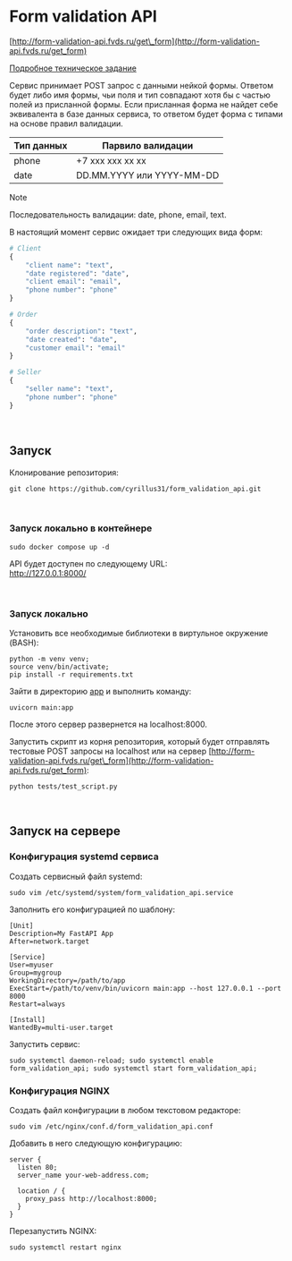 # Form validation API

[http://form-validation-api.fvds.ru/get\_form](http://form-validation-api.fvds.ru/get_form)

[Подробное техническое задание](technical_task/Тестовое%20задание%20Python%20Junior%20-.pdf)

Сервис принимает POST запрос с данными нейкой формы. Ответом будет либо имя формы, чьи поля и тип совпадают хотя бы с частью полей из присланной формы. Если присланная форма не найдет себе эквивалента в базе данных сервиса, то ответом будет форма с типами на основе правил валидации.  

|Тип данных   | Парвило валидации |
|------|--------------------------|
|phone |          +7 xxx xxx xx xx|
|date  | DD.MM.YYYY или YYYY-MM-DD| 


> [!NOTE]
> Последовательность валидации: date, phone, email, text.



В настоящий момент сервис ожидает три следующих вида форм:

```python
# Client
{
    "client name": "text",
    "date registered": "date",
    "client email": "email",
    "phone number": "phone"
}

# Order
{
    "order description": "text",
    "date created": "date",
    "customer email": "email"
}

# Seller
{
    "seller name": "text",
    "phone number": "phone"
}
```

<br>

## Запуск

Клонирование репозитория:

```console
git clone https://github.com/cyrillus31/form_validation_api.git
```

<br>


### Запуск локально в контейнере

```docker
sudo docker compose up -d
```

API будет доступен по следующему URL:  
http://127.0.0.1:8000/

<br>

### Запуск локально
Установить все необходимые библиотеки в виртульное окружение (BASH):

```console
python -m venv venv; 
source venv/bin/activate;
pip install -r requirements.txt
```

Зайти в директорию [app](app/) и выполнить команду:

```console
uvicorn main:app
```
После этого сервер развернется на localhost:8000.

Запустить скрипт из корня репозитория, который будет отправлять тестовые POST запросы на localhost или на сервер [http://form-validation-api.fvds.ru/get\_form](http://form-validation-api.fvds.ru/get_form): 

```console
python tests/test_script.py
```



<br>

## Запуск на сервере

### Конфигурация systemd сервиса

Создать сервисный файл systemd:

```console
sudo vim /etc/systemd/system/form_validation_api.service
```

Заполнить его конфигурацией по шаблону:

```console
[Unit]
Description=My FastAPI App
After=network.target

[Service]
User=myuser
Group=mygroup
WorkingDirectory=/path/to/app
ExecStart=/path/to/venv/bin/uvicorn main:app --host 127.0.0.1 --port 8000
Restart=always

[Install]
WantedBy=multi-user.target
```
Запустить сервис:

```console
sudo systemctl daemon-reload; sudo systemctl enable form_validation_api; sudo systemctl start form_validation_api;
```

### Конфигурация NGINX 
Создать файл конфигурации в любом текстовом редакторе:

```console
sudo vim /etc/nginx/conf.d/form_validation_api.conf
```

Добавить в него следующую конфигурацию:

```nginx
server {
  listen 80;
  server_name your-web-address.com;

  location / {
    proxy_pass http://localhost:8000;
  }
}
```

Перезапустить NGINX:

```console
sudo systemctl restart nginx
```



